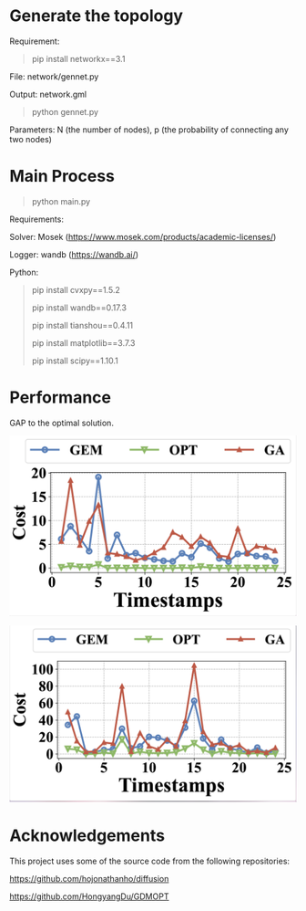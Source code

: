 # Generate the topology
Requirement:
> pip install networkx==3.1
  
File: network/gennet.py

Output: network.gml

> python gennet.py

Parameters: N (the number of nodes), p (the probability of connecting any two nodes)

# Main Process
> python main.py

Requirements:

Solver: Mosek (https://www.mosek.com/products/academic-licenses/)

Logger: wandb (https://wandb.ai/)

Python:
> pip install cvxpy==1.5.2
>
> pip install wandb==0.17.3
> 
> pip install tianshou==0.4.11
>
> pip install matplotlib==3.7.3
> 
> pip install scipy==1.10.1

# Performance
GAP to the optimal solution.

![Real-world](/image/real.png "Real-world")

![Simulation](/image/sim.png "Simulation")

# Acknowledgements
This project uses some of the source code from the following repositories:

https://github.com/hojonathanho/diffusion

https://github.com/HongyangDu/GDMOPT


